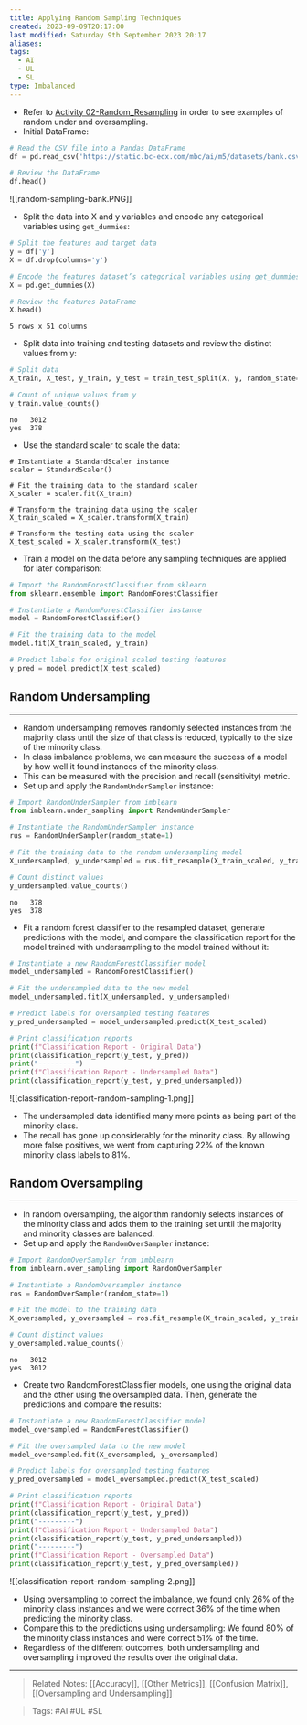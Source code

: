 ```yaml
---
title: Applying Random Sampling Techniques
created: 2023-09-09T20:17:00
last modified: Saturday 9th September 2023 20:17
aliases: 
tags:
  - AI
  - UL
  - SL
type: Imbalanced
---
```

- Refer to [Activity 02-Random_Resampling](file:///C:/Users/JORMIL/Work/AI_MicroBootCamp/mbc-ai/05-ML-Optimization/demos/02-Random_Resampling) in order to see examples of random under and oversampling.
- Initial DataFrame:
```python
# Read the CSV file into a Pandas DataFrame
df = pd.read_csv('https://static.bc-edx.com/mbc/ai/m5/datasets/bank.csv')

# Review the DataFrame
df.head()
```
![[random-sampling-bank.PNG]]
- Split the data into X and y variables and encode any categorical variables using `get_dummies`:
```python
# Split the features and target data
y = df['y']
X = df.drop(columns='y')

# Encode the features dataset’s categorical variables using get_dummies
X = pd.get_dummies(X)

# Review the features DataFrame
X.head()
```
```text
5 rows x 51 columns
```
- Split data into training and testing datasets and review the distinct values from y:
```python
# Split data
X_train, X_test, y_train, y_test = train_test_split(X, y, random_state=1)

# Count of unique values from y
y_train.value_counts()
```
```text
no   3012
yes  378
```
- Use the standard scaler to scale the data:
```python:
# Instantiate a StandardScaler instance
scaler = StandardScaler()

# Fit the training data to the standard scaler
X_scaler = scaler.fit(X_train)

# Transform the training data using the scaler
X_train_scaled = X_scaler.transform(X_train)

# Transform the testing data using the scaler
X_test_scaled = X_scaler.transform(X_test)
```
- Train a model on the data before any sampling techniques are applied for later comparison:
```python
# Import the RandomForestClassifier from sklearn
from sklearn.ensemble import RandomForestClassifier

# Instantiate a RandomForestClassifier instance
model = RandomForestClassifier()

# Fit the training data to the model
model.fit(X_train_scaled, y_train)

# Predict labels for original scaled testing features
y_pred = model.predict(X_test_scaled)
```
## Random Undersampling
---
- Random undersampling removes randomly selected instances from the majority class until the size of that class is reduced, typically to the size of the minority class.
- In class imbalance problems, we can measure the success of a model by how well it found instances of the minority class.
- This can be measured with the precision and recall (sensitivity) metric.
- Set up and apply the `RandomUnderSampler` instance:
```python
# Import RandomUnderSampler from imblearn
from imblearn.under_sampling import RandomUnderSampler

# Instantiate the RandomUnderSampler instance
rus = RandomUnderSampler(random_state=1)

# Fit the training data to the random undersampling model
X_undersampled, y_undersampled = rus.fit_resample(X_train_scaled, y_train)

# Count distinct values
y_undersampled.value_counts()
```
```text
no   378
yes  378
```
- Fit a random forest classifier to the resampled dataset, generate predictions with the model, and compare the classification report for the model trained with undersampling to the model trained without it:
```python
# Instantiate a new RandomForestClassifier model
model_undersampled = RandomForestClassifier()

# Fit the undersampled data to the new model
model_undersampled.fit(X_undersampled, y_undersampled)

# Predict labels for oversampled testing features
y_pred_undersampled = model_undersampled.predict(X_test_scaled)

# Print classification reports
print(f"Classification Report - Original Data")
print(classification_report(y_test, y_pred))
print("---------")
print(f"Classification Report - Undersampled Data")
print(classification_report(y_test, y_pred_undersampled))
```
![[classification-report-random-sampling-1.png]]
- The undersampled data identified many more points as being part of the minority class. 
- The recall has gone up considerably for the minority class. By allowing more false positives, we went from capturing 22% of the known minority class labels to 81%.
## Random Oversampling
---
- In random oversampling, the algorithm randomly selects instances of the minority class and adds them to the training set until the majority and minority classes are balanced.
- Set up and apply the `RandomOverSampler` instance:
```python
# Import RandomOverSampler from imblearn
from imblearn.over_sampling import RandomOverSampler

# Instantiate a RandomOversampler instance
ros = RandomOverSampler(random_state=1)

# Fit the model to the training data
X_oversampled, y_oversampled = ros.fit_resample(X_train_scaled, y_train)

# Count distinct values
y_oversampled.value_counts()
```
```text
no   3012
yes  3012
```
- Create two RandomForestClassifier models, one using the original data and the other using the oversampled data. Then, generate the predictions and compare the results:
```python
# Instantiate a new RandomForestClassifier model
model_oversampled = RandomForestClassifier()

# Fit the oversampled data to the new model
model_oversampled.fit(X_oversampled, y_oversampled)

# Predict labels for oversampled testing features
y_pred_oversampled = model_oversampled.predict(X_test_scaled)

# Print classification reports
print(f"Classification Report - Original Data")
print(classification_report(y_test, y_pred))
print("---------")
print(f"Classification Report - Undersampled Data")
print(classification_report(y_test, y_pred_undersampled))
print("---------")
print(f"Classification Report - Oversampled Data")
print(classification_report(y_test, y_pred_oversampled))
```
![[classification-report-random-sampling-2.png]]
- Using oversampling to correct the imbalance, we found only 26% of the minority class instances and we were correct 36% of the time when predicting the minority class.
- Compare this to the predictions using undersampling: We found 80% of the minority class instances and were correct 51% of the time.
- Regardless of the different outcomes, both undersampling and oversampling improved the results over the original data.
---
>Related Notes: [[Accuracy]], [[Other Metrics]], [[Confusion Matrix]], [[Oversampling and Undersampling]]

>Tags: #AI #UL #SL 
